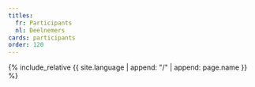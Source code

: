 ```yaml
---
titles:
  fr: Participants
  nl: Deelnemers
cards: participants
order: 120
---
```

{% include_relative {{ site.language | append: "/" | append: page.name }} %}
